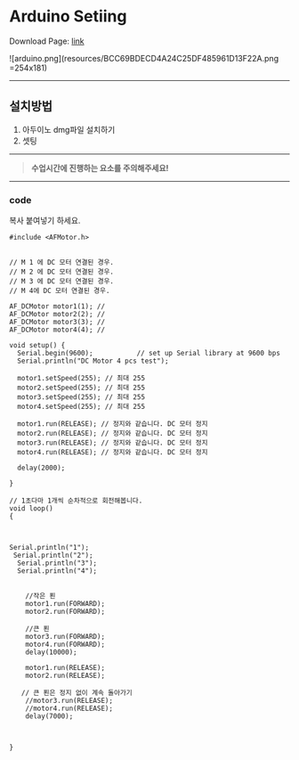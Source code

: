 # Arduino Setiing

Download Page: [link](https://moduscreate.com/blog/editing-markdown-for-github/)

![arduino.png](resources/BCC69BDECD4A24C25DF485961D13F22A.png =254x181)

---
## 설치방법
1. 아두이노 dmg파일 설치하기
2. 셋팅

___
> **수업시간에 진행하는 요소를 주의해주세요!**


---

### code
복사 붙여넣기 하세요.

```
#include <AFMotor.h>


// M 1 에 DC 모터 연결된 경우.
// M 2 에 DC 모터 연결된 경우.
// M 3 에 DC 모터 연결된 경우.
// M 4에 DC 모터 연결된 경우.

AF_DCMotor motor1(1); // 
AF_DCMotor motor2(2); //
AF_DCMotor motor3(3); //
AF_DCMotor motor4(4); //

void setup() {
  Serial.begin(9600);           // set up Serial library at 9600 bps
  Serial.println("DC Motor 4 pcs test");

  motor1.setSpeed(255); // 최대 255
  motor2.setSpeed(255); // 최대 255
  motor3.setSpeed(255); // 최대 255
  motor4.setSpeed(255); // 최대 255
 
  motor1.run(RELEASE); // 정지와 같습니다. DC 모터 정지
  motor2.run(RELEASE); // 정지와 같습니다. DC 모터 정지
  motor3.run(RELEASE); // 정지와 같습니다. DC 모터 정지
  motor4.run(RELEASE); // 정지와 같습니다. DC 모터 정지  

  delay(2000);

}

// 1초다마 1개씩 순차적으로 회전해봅니다.
void loop()
{


  
Serial.println("1");
 Serial.println("2");
  Serial.println("3");
  Serial.println("4");
 
    
    //작은 푄
    motor1.run(FORWARD);
    motor2.run(FORWARD); 
    
    //큰 푄
    motor3.run(FORWARD);
    motor4.run(FORWARD);
    delay(10000); 
    
    motor1.run(RELEASE);
    motor2.run(RELEASE);
   
   // 큰 푄은 정지 없이 계속 돌아가기
    //motor3.run(RELEASE);
    //motor4.run(RELEASE);
    delay(7000);

  
    
}
```
